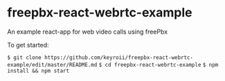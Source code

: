 # freepbx-react-webrtc-example
An example react-app for web video calls using freePbx

To get started:

`$ git clone https://github.com/keyroii/freepbx-react-webrtc-example/edit/master/README.md`
`$ cd freepbx-react-webrtc-example`
`$ npm install && npm start`
